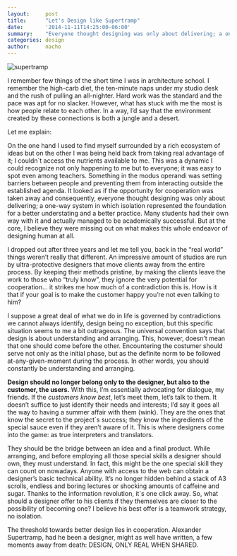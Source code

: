 ```yaml
---
layout:     post
title:      "Let's Design like Supertramp"
date:       '2014-11-11T14:25:00-06:00'
summary:    "Everyone thought designing was only about delivering; a one-way system in which isolation represented the foundation for a better understanding and a better practice... I dropped out of architecture school after three years."
categories: design
author:     nacho
---
```


![supertramp](https://31.media.tumblr.com/17884e673faa75d6cd5c56911bd7f7f0/tumblr_inline_nf0111xUwU1sa3u4l.jpg)

I remember few things of the short time I was in architecture school. I remember the high-carb diet, the ten-minute naps under my studio desk and the rush of pulling an all-nighter. Hard work was the standard and the pace was apt for no slacker. However, what has stuck with me the most is how people relate to each other. In a way, I’d say that the environment created by these connections is both a jungle and a desert.

Let me explain:

On the one hand I used to find myself surrounded by a rich ecosystem of ideas but on the other I was being held back from taking real advantage of it; I couldn´t access the nutrients available to me. This was a dynamic I could recognize not only happening to me but to everyone; it was easy to spot even among teachers. Something in the modus operandi was setting barriers between people and preventing them from interacting outside the established agenda. It looked as if the opportunity for cooperation was taken away and consequently, everyone thought designing was only about delivering; a one-way system in which isolation represented the foundation for a better understating and a better practice. Many students had their own way with it and actually managed to be academically successful. But at the core, I believe they were missing out on what makes this whole endeavor of designing human at all.

I dropped out after three years and let me tell you, back in the “real world” things weren’t really that different. An impressive amount of studios are run by ultra-protective designers that move clients away from the entire process. By keeping their methods pristine, by making the clients leave the work to those who “truly know”, they ignore the very potential for cooperation… it strikes me how much of a contradiction this is. How is it that if your goal is to make the customer happy you’re not even talking to him?

I suppose a great deal of what we do in life is governed by contradictions we cannot always identify, design being no exception, but this specific situation seems to me a bit outrageous. The universal convention says that design is about understanding and arranging. This, however, doesn’t mean that one should come before the other. Encountering the costumer should serve not only as the initial phase, but as the definite norm to be followed at-any-given-moment during the process. In other words, you should constantly be understanding and arranging.

**Design should no longer belong only to the designer, but also to the customer, the users.** With this, I’m essentially advocating for dialogue, my friends. If the *customers know best*, let’s meet them, let’s talk to them. It doesn’t suffice to just identify their needs and interests; I’d say it goes all the way to having a summer affair with them (wink). They are the ones that know the secret to the project´s success; they know the ingredients of the special sauce even if they aren’t aware of it. This is where designers come into the game: as true interpreters and translators.

They should be the bridge between an idea and a final product. While arranging, and before employing all those special skills a designer should own, they must understand. In fact, this might be the one special skill they can count on nowadays. Anyone with access to the web can obtain a designer’s basic technical ability. It’s no longer hidden behind a stack of A3 scrolls, endless and boring lectures or shocking amounts of caffeine and sugar. Thanks to the information revolution, it´s one click away. So, what should a designer offer to his clients if they themselves are closer to the possibility of becoming one? I believe his best offer is a teamwork strategy, no isolation.

The threshold towards better design lies in cooperation. Alexander Supertramp, had he been a designer, might as well have written, a few moments away from death: DESIGN, ONLY REAL WHEN SHARED.
